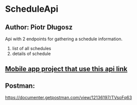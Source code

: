 # ScheduleApi
## Author: Piotr Długosz

Api with 2 endpoints for gathering a schedule information.
1. list of all schedules
1. details of schedule

## [Mobile app project that use this api link](https://github.com/piotranon/schedule#project-name-mobile-app-with-schedule-for-ur)

## Postman: 
https://documenter.getpostman.com/view/12136197/TVsoFq63
